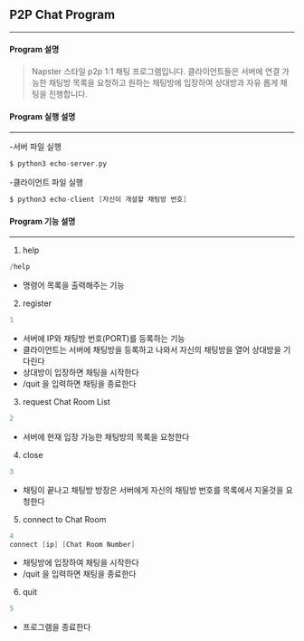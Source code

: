 ## P2P Chat Program
---------------
#### Program 설명
>Napster 스타일 p2p 1:1 채팅 프로그램입니다.
>클라이언트들은 서버에 연결 가능한 채팅방 목록을
>요청하고 원하는 채팅방에 입장하여 상대방과 자유
>롭게 채팅을 진행합니다.

#### Program 실행 설명
---------------
-서버 파일 실행
``` C
$ python3 echo-server.py
```
-클라이언트 파일 실행
``` C
$ python3 echo-client [자신이 개설할 채팅방 번호]
```
#### Program 기능 설명
---------------
1. help
  ``` C
  /help
  ```
  - 명령어 목록을 출력해주는 기능
2. register
  ``` C
  1
  ```
  - 서버에 IP와 채팅방 번호(PORT)를 등록하는 기능
  - 클라이언트는 서버에 채팅방을 등록하고 나와서 
    자신의 채팅방을 열어 상대방을 기다린다
  - 상대방이 입장하면 채팅을 시작한다
  - /quit 을 입력하면 채팅을 종료한다
3. request Chat Room List
  ``` C
  2
  ```
  - 서버에 현재 입장 가능한 채팅방의 목록을 요청한다
4. close
  ``` C
  3
  ```
  - 채팅이 끝나고 채팅방 방장은 서버에게
    자신의 채팅방 번호를 목록에서 지울것을 요청한다
5. connect to Chat Room
  ``` C
  4
  connect [ip] [Chat Room Number]
  ```
  - 채팅방에 입장하여 채팅을 시작한다
  - /quit 을 입력하면 채팅을 종료한다
6. quit
  ``` C
  5
  ```
  - 프로그램을 종료한다
